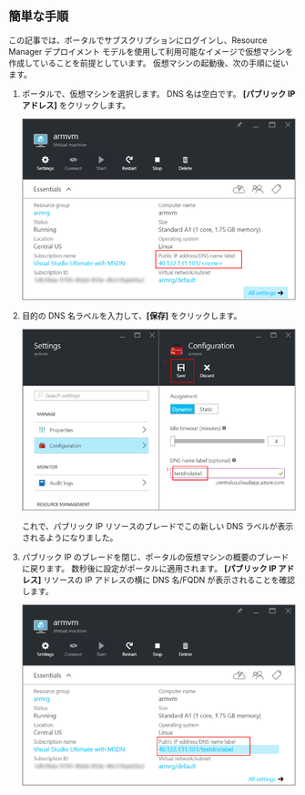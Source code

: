 ## <a name="quick-steps"></a>簡単な手順
この記事では、ポータルでサブスクリプションにログインし、Resource Manager デプロイメント モデルを使用して利用可能なイメージで仮想マシンを作成していることを前提としています。 仮想マシンの起動後、次の手順に従います。

1. ポータルで、仮想マシンを選択します。 DNS 名は空白です。 **[パブリック IP アドレス]** をクリックします。
   
   ![ポータルでパブリック IP リソースをクリック](./media/virtual-machines-common-portal-create-fqdn/locatePublicIP.PNG)

2. 目的の DNS 名ラベルを入力して、**[保存]** をクリックします。
   
   ![パブリック IP リソースの DNS 名ラベルを入力](./media/virtual-machines-common-portal-create-fqdn/dnsNameLabel.PNG)
   
   これで、パブリック IP リソースのブレードでこの新しい DNS ラベルが表示されるようになりました。

3. パブリック IP のブレードを閉じ、ポータルの仮想マシンの概要のブレードに戻ります。 数秒後に設定がポータルに適用されます。 **[パブリック IP アドレス]** リソースの IP アドレスの横に DNS 名/FQDN が表示されることを確認します。
   
   ![新しい DNS ラベルが設定されていることを確認](./media/virtual-machines-common-portal-create-fqdn/fqdnCreated.PNG)

